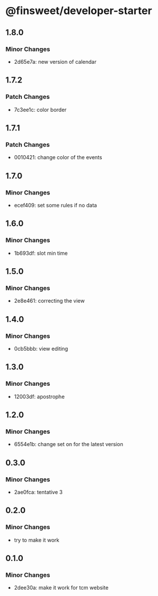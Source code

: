 # @finsweet/developer-starter

## 1.8.0

### Minor Changes

- 2d65e7a: new version of calendar

## 1.7.2

### Patch Changes

- 7c3ee1c: color border

## 1.7.1

### Patch Changes

- 0010421: change color of the events

## 1.7.0

### Minor Changes

- ecef409: set some rules if no data

## 1.6.0

### Minor Changes

- 1b693df: slot min time

## 1.5.0

### Minor Changes

- 2e8e461: correcting the view

## 1.4.0

### Minor Changes

- 0cb5bbb: view editing

## 1.3.0

### Minor Changes

- 12003df: apostrophe

## 1.2.0

### Minor Changes

- 6554e1b: change set on for the latest version

## 0.3.0

### Minor Changes

- 2ae0fca: tentative 3

## 0.2.0

### Minor Changes

- try to make it work

## 0.1.0

### Minor Changes

- 2dee30a: make it work for tcm website
